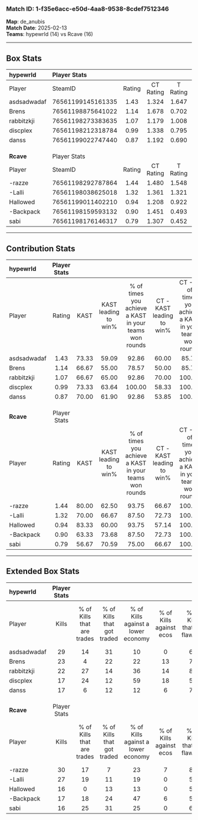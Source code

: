 ### Match ID: 1-f35e6acc-e50d-4aa8-9538-8cdef7512346  
**Map**: de_anubis  
**Match Date**: 2025-02-13  
**Teams**: hypewrld (14) vs Rcave (16)  

---  

## Box Stats  

| **hypewrld** | Player Stats      |        |           |          |       |       |       |         |        |      |     |
| :- | :- | :-: | :-: | :-: | :-: | :-: | :-: | :-: | :-: | :-: | :-: |
| Player       | SteamID           | Rating | CT Rating | T Rating | KAST  |  ADR  | Kills | Assists | Deaths | K/D  | HS% |
| asdsadwadaf  | 76561199145161335 |  1.43  |   1.324   |  1.647   | 73.33 | 108.0 |  29   |   12    |   22   | 1.32 | 51  |
| Brens        | 76561198875641022 |  1.14  |   1.678   |  0.702   | 66.67 | 86.1  |  23   |    7    |   21   | 1.10 | 56  |
| rabbitzkji   | 76561198273383635 |  1.07  |   1.179   |  1.008   | 66.67 | 71.8  |  22   |    5    |   20   | 1.10 | 40  |
| discplex     | 76561198212318784 |  0.99  |   1.338   |  0.795   | 73.33 | 69.6  |  17   |   10    |   20   | 0.85 | 47  |
| danss        | 76561199022747440 |  0.87  |   1.192   |  0.690   | 70.00 | 61.0  |  17   |    6    |   23   | 0.74 | 58  |
|              |                   |        |           |          |       |       |       |         |        |      |     |
|              |                   |        |           |          |       |       |       |         |        |      |     |
|              |                   |        |           |          |       |       |       |         |        |      |     |
| **Rcave**    | Player Stats      |        |           |          |       |       |       |         |        |      |     |
| Player       | SteamID           | Rating | CT Rating | T Rating | KAST  |  ADR  | Kills | Assists | Deaths | K/D  | HS% |
| -razze       | 76561198292787864 |  1.44  |   1.480   |  1.548   | 80.00 | 94.1  |  30   |    6    |   22   | 1.36 | 23  |
| -Lalli       | 76561198038625018 |  1.32  |   1.361   |  1.321   | 70.00 | 82.8  |  27   |    7    |   18   | 1.50 | 70  |
| Hallowed     | 76561199011402210 |  0.94  |   1.208   |  0.922   | 83.33 | 68.3  |  16   |    5    |   24   | 0.67 | 68  |
| -Backpack    | 76561198159593132 |  0.90  |   1.451   |  0.493   | 63.33 | 78.8  |  17   |    7    |   22   | 0.77 | 52  |
| sabi         | 76561198176146317 |  0.79  |   1.307   |  0.452   | 56.67 | 71.5  |  16   |    5    |   22   | 0.73 | 68  |
---  

## Contribution Stats  

| **hypewrld** | Player Stats |       |                      |                                                        |                           |                                                             |                          |                                                            |
| :- | :-: | :-: | :-: | :-: | :-: | :-: | :-: | :-: |
| Player       |    Rating    | KAST  | KAST leading to win% | % of times you achieve a KAST in your teams won rounds | CT - KAST leading to win% | CT - % of times you achieve a KAST in your teams won rounds | T - KAST leading to win% | T - % of times you achieve a KAST in your teams won rounds |
| asdsadwadaf  |     1.43     | 73.33 |        59.09         |                         92.86                          |           60.00           |                            85.71                            |          58.33           |                           100.00                           |
| Brens        |     1.14     | 66.67 |        55.00         |                         78.57                          |           50.00           |                            85.71                            |          62.50           |                           71.43                            |
| rabbitzkji   |     1.07     | 66.67 |        65.00         |                         92.86                          |           70.00           |                           100.00                            |          60.00           |                           85.71                            |
| discplex     |     0.99     | 73.33 |        63.64         |                         100.00                         |           58.33           |                           100.00                            |          70.00           |                           100.00                           |
| danss        |     0.87     | 70.00 |        61.90         |                         92.86                          |           53.85           |                           100.00                            |          75.00           |                           85.71                            |
|              |              |       |                      |                                                        |                           |                                                             |                          |                                                            |
|              |              |       |                      |                                                        |                           |                                                             |                          |                                                            |
|              |              |       |                      |                                                        |                           |                                                             |                          |                                                            |
| **Rcave**    | Player Stats |       |                      |                                                        |                           |                                                             |                          |                                                            |
| Player       |    Rating    | KAST  | KAST leading to win% | % of times you achieve a KAST in your teams won rounds | CT - KAST leading to win% | CT - % of times you achieve a KAST in your teams won rounds | T - KAST leading to win% | T - % of times you achieve a KAST in your teams won rounds |
| -razze       |     1.44     | 80.00 |        62.50         |                         93.75                          |           66.67           |                           100.00                            |          58.33           |                           87.50                            |
| -Lalli       |     1.32     | 70.00 |        66.67         |                         87.50                          |           72.73           |                           100.00                            |          60.00           |                           75.00                            |
| Hallowed     |     0.94     | 83.33 |        60.00         |                         93.75                          |           57.14           |                           100.00                            |          63.64           |                           87.50                            |
| -Backpack    |     0.90     | 63.33 |        73.68         |                         87.50                          |           72.73           |                           100.00                            |          75.00           |                           75.00                            |
| sabi         |     0.79     | 56.67 |        70.59         |                         75.00                          |           66.67           |                           100.00                            |          80.00           |                           50.00                            |
---  

## Extended Box Stats  

| **hypewrld** | Player Stats |                            |                            |                                    |                         |                              |                                 |        |                             |                                     |                          |                               |                            |
| :- | :-: | :-: | :-: | :-: | :-: | :-: | :-: | :-: | :-: | :-: | :-: | :-: | :-: |
| Player       |    Kills     | % of Kills that are trades | % of Kills that got traded | % of Kills against a lower economy | % of Kills against ecos | % of Kills that are flawless | % of Kills that are close duels | Deaths | % of Deaths that get traded | % of Deaths against a lower economy | % of Deaths against ecos | % of Deaths that are flawless | % of Deaths that are close |
| asdsadwadaf  |      29      |             14             |             31             |                 10                 |            0            |              66              |                3                |   22   |             14              |                 18                  |            5             |              50               |             5              |
| Brens        |      23      |             4              |             22             |                 22                 |           13            |              70              |                9                |   21   |             14              |                 14                  |            10            |              62               |             10             |
| rabbitzkji   |      22      |             27             |             14             |                 36                 |           14            |              86              |                0                |   20   |             10              |                  5                  |            0             |              85               |             10             |
| discplex     |      17      |             24             |             12             |                 59                 |           18            |              59              |               24                |   20   |             20              |                  5                  |            0             |              55               |             10             |
| danss        |      17      |             6              |             12             |                 12                 |            6            |              76              |                6                |   23   |             17              |                 22                  |            4             |              78               |             0              |
|              |              |                            |                            |                                    |                         |                              |                                 |        |                             |                                     |                          |                               |                            |
|              |              |                            |                            |                                    |                         |                              |                                 |        |                             |                                     |                          |                               |                            |
|              |              |                            |                            |                                    |                         |                              |                                 |        |                             |                                     |                          |                               |                            |
| **Rcave**    | Player Stats |                            |                            |                                    |                         |                              |                                 |        |                             |                                     |                          |                               |                            |
| Player       |    Kills     | % of Kills that are trades | % of Kills that got traded | % of Kills against a lower economy | % of Kills against ecos | % of Kills that are flawless | % of Kills that are close duels | Deaths | % of Deaths that get traded | % of Deaths against a lower economy | % of Deaths against ecos | % of Deaths that are flawless | % of Deaths that are close |
| -razze       |      30      |             17             |             7              |                 23                 |            7            |              83              |                3                |   22   |             18              |                 23                  |            5             |              77               |             5              |
| -Lalli       |      27      |             19             |             11             |                 19                 |            0            |              59              |                7                |   18   |              6              |                 17                  |            6             |              89               |             6              |
| Hallowed     |      16      |             0              |             13             |                 13                 |            0            |              50              |               13                |   24   |             29              |                 21                  |            0             |              71               |             4              |
| -Backpack    |      17      |             18             |             24             |                 47                 |            6            |              59              |                6                |   22   |             18              |                 23                  |            0             |              64               |             9              |
| sabi         |      16      |             25             |             31             |                 25                 |            0            |              63              |                6                |   22   |             23              |                 23                  |            0             |              59               |             14             |
